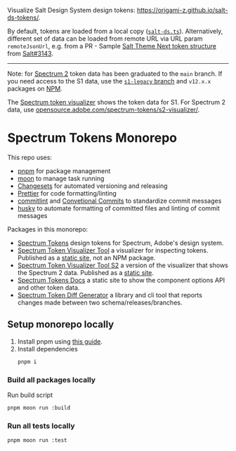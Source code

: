 Visualize Salt Design System design tokens: https://origami-z.github.io/salt-ds-tokens/.

By default, tokens are loaded from a local copy ([`salt-ds.ts`](https://github.com/origami-z/salt-ds-tokens/blob/main/docs/visualizer/src/controllers/salt-data.ts)). 
Alternatively, different set of data can be loaded from remote URL via URL param `remoteJsonUrl`, e.g. from a PR - Sample [Salt Theme Next token structure](https://origami-z.github.io/salt-ds-tokens/?filter=light%2Cmedium&remoteJsonUrl=https%253A%252F%252Fraw.githubusercontent.com%252Fjpmorganchase%252Fsalt-ds%252Fcae97dfe8b05fb91baef578f8ca04b25315fdc5e%252Fpackages%252Ftheme%252Fjson%252Ftheme.json&token=palette%2Cneutral) from [Salt#3143](https://github.com/jpmorganchase/salt-ds/pull/3143).

---


Note: for [Spectrum 2](https://s2.spectrum.adobe.com/) token data has been graduated to the `main` branch. If you need access to the S1 data, use the [`s1-legacy` branch](https://github.com/adobe/spectrum-tokens/tree/s1-legacy) and `v12.x.x` packages on [NPM](https://www.npmjs.com/package/@adobe/spectrum-tokens?activeTab=versions).

The [Spectrum token visualizer](https://opensource.adobe.com/spectrum-tokens/visualizer/) shows the token data for S1. For Spectrum 2 data, use [opensource.adobe.com/spectrum-tokens/s2-visualizer/](https://opensource.adobe.com/spectrum-tokens/s2-visualizer/).

# Spectrum Tokens Monorepo

This repo uses:

- [pnpm](https://pnpm.io/) for package management
- [moon](https://moonrepo.dev/moon) to manage task running
- [Changesets](https://github.com/changesets/changesets) for automated versioning and releasing
- [Prettier](https://prettier.io/) for code formatting/linting
- [commitlint](https://commitlint.js.org/) and [Convetional Commits](https://www.conventionalcommits.org/en/v1.0.0/) to standardize commit messages
- [husky](https://typicode.github.io/husky/) to automate formatting of committed files and linting of commit messages

Packages in this monorepo:

- [Spectrum Tokens](packages/tokens/) design tokens for Spectrum, Adobe's design system.
- [Spectrum Token Visualizer Tool](docs/visualizer/) a visualizer for inspecting tokens. Published as a [static site](https://opensource.adobe.com/spectrum-tokens/visualizer/), not an NPM package.
- [Spectrum Token Visualizer Tool S2](docs/s2-visualizer/) a version of the visualizer that shows the Spectrum 2 data. Published as a [static site](https://opensource.adobe.com/spectrum-tokens/s2-visualizer/).
- [Spectrum Tokens Docs](docs/site/) a static site to show the component options API and other token data.
- [Spectrum Token Diff Generator](tools/diff-generator/) a library and cli tool that reports changes made between two schema/releases/branches.

## Setup monorepo locally

1. Install pnpm using [this guide](https://pnpm.io/installation).
1. Install dependencies
   ```bash
   pnpm i
   ```

### Build all packages locally

Run build script

```bash
pnpm moon run :build
```

### Run all tests locally

```bash
pnpm moon run :test
```
